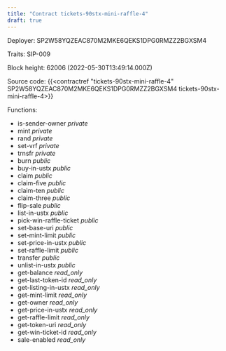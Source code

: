 ```yaml
---
title: "Contract tickets-90stx-mini-raffle-4"
draft: true
---
```

Deployer: SP2W58YQZEAC870M2MKE6QEKS1DPG0RMZZ2BGXSM4

Traits:
SIP-009 



Block height: 62006 (2022-05-30T13:49:14.000Z)

Source code: {{<contractref "tickets-90stx-mini-raffle-4" SP2W58YQZEAC870M2MKE6QEKS1DPG0RMZZ2BGXSM4 tickets-90stx-mini-raffle-4>}}

Functions:

* is-sender-owner _private_
* mint _private_
* rand _private_
* set-vrf _private_
* trnsfr _private_
* burn _public_
* buy-in-ustx _public_
* claim _public_
* claim-five _public_
* claim-ten _public_
* claim-three _public_
* flip-sale _public_
* list-in-ustx _public_
* pick-win-raffle-ticket _public_
* set-base-uri _public_
* set-mint-limit _public_
* set-price-in-ustx _public_
* set-raffle-limit _public_
* transfer _public_
* unlist-in-ustx _public_
* get-balance _read_only_
* get-last-token-id _read_only_
* get-listing-in-ustx _read_only_
* get-mint-limit _read_only_
* get-owner _read_only_
* get-price-in-ustx _read_only_
* get-raffle-limit _read_only_
* get-token-uri _read_only_
* get-win-ticket-id _read_only_
* sale-enabled _read_only_
